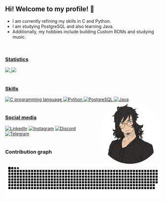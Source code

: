 <html lang="en">
    <body>
        <div style="display: inline_block">
            <h2>Hi! Welcome to my profile! 👋</h2>
            <ul>
                <li>I am currently refining my skills in C and Python.</li>
                <li>I am studying PostgreSQL and also learning Java.</li>
                <li>Additionally, my hobbies include building Custom ROMs and studying music.</li>
            </ul>
        </div>
        <div style="display: inline_block">
            <a href="https://github.com/franklin-albuquerque">
            <br>
            <h3>Statistics</h3>
            <picture>
                <source srcset="https://github-readme-stats-git-masterrstaa-rickstaa.vercel.app/api?username=franklin-albuquerque&show_icons=true&theme=github_dark&count_private=true" media="(prefers-color-scheme: dark)">
                <source srcset="https://github-readme-stats-git-masterrstaa-rickstaa.vercel.app/api?username=franklin-albuquerque&show_icons=true&theme=default&count_private=true" media="(prefers-color-scheme: light), (prefers-color-scheme: no-preference)">
                <img height="180em" src="https://github-readme-stats-git-masterrstaa-rickstaa.vercel.app/api?username=franklin-albuquerque&show_icons=true&count_private=true">
            </picture>
            <picture>
                <source srcset="https://github-readme-stats-git-masterrstaa-rickstaa.vercel.app/api/top-langs/?username=franklin-albuquerque&theme=github_dark&layout=compact" media="(prefers-color-scheme: dark)">
                <source srcset="https://github-readme-stats-git-masterrstaa-rickstaa.vercel.app/api/top-langs/?username=franklin-albuquerque&theme=default&layout=compact" media="(prefers-color-scheme: light), (prefers-color-scheme: no-preference)">
                <img height="180em" src="https://github-readme-stats-git-masterrstaa-rickstaa.vercel.app/api/top-langs/?username=franklin-albuquerque&layout=compact">
            </picture>
            <br><br>
            <h3>Skills</h3>
            <img alt="C programming language" height="33" src="https://img.shields.io/badge/C-00599C?style=for-the-badge&logo=c&logoColor=white">
            <img alt="Python" height="33" src="https://img.shields.io/badge/Python-3776AB?style=for-the-badge&logo=python&logoColor=white">
            <img alt="PostgreSQL" height="33" src="https://img.shields.io/badge/PostgreSQL-316192?style=for-the-badge&logo=postgresql&logoColor=white">
            <img alt="Java" height="33" src="https://img.shields.io/badge/Java-ED8B00?style=for-the-badge&logo=java&logoColor=white">
            <img align="right" alt="Profile" height="200" style="border-radius: 50%" src="https://raw.githubusercontent.com/franklin-albuquerque/franklin-albuquerque/main/imagens/perfil.png">
            <br><br>
            <h3>Social media</h3>
            <a href="https://linkedin.com/in/franklin-albuquerque"><img alt="LinkedIn" height="33" src="https://img.shields.io/badge/-LinkedIn-%230077B5?style=for-the-badge&logo=linkedin&logoColor=white" target="_blank"></a>
            <a href="https://instagram.com/franklin.albuquerque00"><img alt="Instagram" height="33" src="https://img.shields.io/badge/-Instagram-%23E4405F?style=for-the-badge&logo=instagram&logoColor=white" target="_blank"></a>
            <a href="https://discord.com/users/1091040930276053034"><img alt="Discord" height="33" src="https://img.shields.io/badge/Discord-5865F2?style=for-the-badge&logo=discord&logoColor=white"></a>
            <a href="https://t.me/FranklinAlbuquerque"><img alt="Telegram" height="33" src="https://img.shields.io/badge/Telegram-2CA5E0?style=for-the-badge&logo=telegram&logoColor=white" target="_blank"></a>
            <br><br>
            <h3>Contribution graph</h3>
            <picture>
              <source media="(prefers-color-scheme: dark)" srcset="https://raw.githubusercontent.com/franklin-albuquerque/grafico-de-contribuicoes/output/github-contribution-grid-snake-dark.svg">
              <source media="(prefers-color-scheme: light)" srcset="https://raw.githubusercontent.com/franklin-albuquerque/grafico-de-contribuicoes/output/github-contribution-grid-snake.svg">
              <img src="https://raw.githubusercontent.com/franklin-albuquerque/grafico-de-contribuicoes/output/github-contribution-grid-snake.svg">
            </picture>
        </div>
    </body>
</html>
